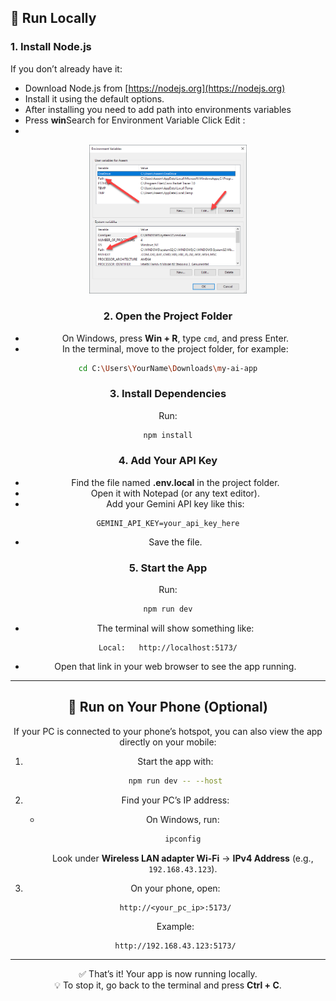 <div align="center">
</div>

## 🚀 Run Locally

### 1. Install Node.js
If you don’t already have it:  
- Download Node.js from [https://nodejs.org](https://nodejs.org)  
- Install it using the default options.
- After installing you need to add path into environments variables
- Press **win**Search for Environment Variable Click Edit :
- <div align="center">
<div align="center">
<div align="center">
  <img src="https://github.com/hasnainmorani700/Youtube_Script_Helper/blob/main/edit-environment-variables.webp" alt="Environment variables" width="50%" />
</div>


### 2. Open the Project Folder
- On Windows, press **Win + R**, type `cmd`, and press Enter.  
- In the terminal, move to the project folder, for example:  

```bash
cd C:\Users\YourName\Downloads\my-ai-app
```

### 3. Install Dependencies

Run:

```bash
npm install
```

### 4. Add Your API Key

* Find the file named **.env.local** in the project folder.
* Open it with Notepad (or any text editor).
* Add your Gemini API key like this:

```
GEMINI_API_KEY=your_api_key_here
```

* Save the file.

### 5. Start the App

Run:

```bash
npm run dev
```

* The terminal will show something like:

```
Local:   http://localhost:5173/
```

* Open that link in your web browser to see the app running.

---

## 📱 Run on Your Phone (Optional)

If your PC is connected to your phone’s hotspot, you can also view the app directly on your mobile:

1. Start the app with:

   ```bash
   npm run dev -- --host
   ```

2. Find your PC’s IP address:

   * On Windows, run:

     ```bash
     ipconfig
     ```

     Look under **Wireless LAN adapter Wi-Fi** → **IPv4 Address** (e.g., `192.168.43.123`).

3. On your phone, open:

   ```
   http://<your_pc_ip>:5173/
   ```

   Example:

   ```
   http://192.168.43.123:5173/
   ```

---

✅ That’s it! Your app is now running locally.  
💡 To stop it, go back to the terminal and press **Ctrl + C**.
